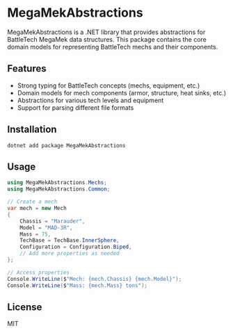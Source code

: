# MegaMekAbstractions

MegaMekAbstractions is a .NET library that provides abstractions for BattleTech MegaMek data structures. This package contains the core domain models for representing BattleTech mechs and their components.

## Features

- Strong typing for BattleTech concepts (mechs, equipment, etc.)
- Domain models for mech components (armor, structure, heat sinks, etc.)
- Abstractions for various tech levels and equipment
- Support for parsing different file formats

## Installation

```
dotnet add package MegaMekAbstractions
```

## Usage

```csharp
using MegaMekAbstractions.Mechs;
using MegaMekAbstractions.Common;

// Create a mech
var mech = new Mech
{
    Chassis = "Marauder",
    Model = "MAD-3R",
    Mass = 75,
    TechBase = TechBase.InnerSphere,
    Configuration = Configuration.Biped,
    // Add more properties as needed
};

// Access properties
Console.WriteLine($"Mech: {mech.Chassis} {mech.Model}");
Console.WriteLine($"Mass: {mech.Mass} tons");
```

## License

MIT

